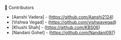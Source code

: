 👥 Contributors

- [Aanshi Vadera] - (https://github.com/Aanshi2124)
- [Vishwa Vegad] - (https://github.com/vishwavegad) 
- [Khushi Shah] - (https://github.com/KBS06)
- [Nandani Gohel] - (https://github.com/Nandani097)
